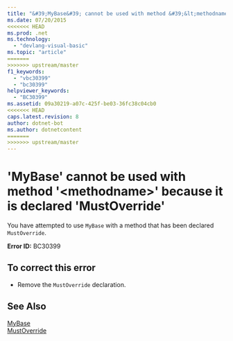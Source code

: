 ```yaml
---
title: "&#39;MyBase&#39; cannot be used with method &#39;&lt;methodname&gt;&#39; because it is declared &#39;MustOverride&#39;"
ms.date: 07/20/2015
<<<<<<< HEAD
ms.prod: .net
ms.technology: 
  - "devlang-visual-basic"
ms.topic: "article"
=======
>>>>>>> upstream/master
f1_keywords: 
  - "vbc30399"
  - "bc30399"
helpviewer_keywords: 
  - "BC30399"
ms.assetid: 09a30219-a07c-425f-be03-36fc38c04cb0
<<<<<<< HEAD
caps.latest.revision: 8
author: dotnet-bot
ms.author: dotnetcontent
=======
>>>>>>> upstream/master
---
```

# &#39;MyBase&#39; cannot be used with method &#39;&lt;methodname&gt;&#39; because it is declared &#39;MustOverride&#39;
You have attempted to use `MyBase` with a method that has been declared `MustOverride`.  
  
 **Error ID:** BC30399  
  
## To correct this error  
  
-   Remove the `MustOverride` declaration.  
  
## See Also  
 [MyBase](~/docs/visual-basic/programming-guide/program-structure/me-my-mybase-and-myclass.md#mybase)  
 [MustOverride](../../visual-basic/language-reference/modifiers/mustoverride.md)
